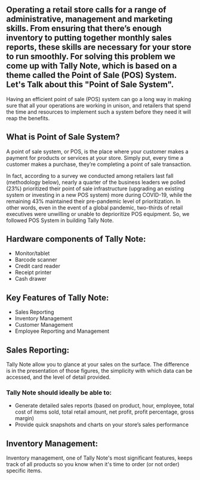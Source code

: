 ## Operating a retail store calls for a range of administrative, management and marketing skills. From ensuring that there’s enough inventory to putting together monthly sales reports, these skills are necessary for your store to run smoothly. For solving this problem we come up with Tally Note, which is based on a theme called the Point of Sale (POS) System. Let's Talk about this "Point of Sale System". ##

Having an efficient point of sale (POS) system can go a long way in making sure that all your operations are working in unison, and retailers that spend the time and resources to implement such a system before they need it will reap the benefits.

## What is Point of Sale System? ##
A point of sale system, or POS, is the place where your customer makes a payment for products or services at your store. Simply put, every time a customer makes a purchase, they’re completing a point of sale transaction.

In fact, according to a survey we conducted among retailers last fall (methodology below), nearly a quarter of the business leaders we polled (23%) prioritized their point of sale infrastructure (upgrading an existing system or investing in a new POS system) more during COVID-19, while the remaining 43% maintained their pre-pandemic level of prioritization. In other words, even in the event of a global pandemic, two-thirds of retail executives were unwilling or unable to deprioritize POS equipment.
So, we followed POS System in building Tally Note.

## Hardware components of Tally Note: ##
- Monitor/tablet
- Barcode scanner
- Credit card reader
- Receipt printer
- Cash drawer

## Key Features of Tally Note: ##
- Sales Reporting
- Inventory Management
- Customer Management
- Employee Reporting and Management

## Sales Reporting: ##
Tally Note allow you to glance at your sales on the surface. The difference is in the presentation of those figures, the simplicity with which data can be accessed, and the level of detail provided.
### Tally Note should ideally be able to: ###
- Generate detailed sales reports (based on product, hour, employee, total cost of items sold, total retail amount, net profit, profit percentage, gross margin)
- Provide quick snapshots and charts on your store’s sales performance
## Inventory Management: ##
Inventory management, one of Tally Note's most significant features, keeps track of all products so you know when it's time to order (or not order) specific items.

